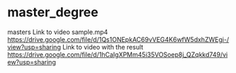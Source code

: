 # master_degree
masters
Link to video sample.mp4 https://drive.google.com/file/d/1Qs1ONEpkAC69vVEG4K6wfW5dxhZWEgi-/view?usp=sharing
Link to video with the result https://drive.google.com/file/d/1hCaIgXPMm45i35VOSoep8j_QZqkkd749/view?usp=sharing
